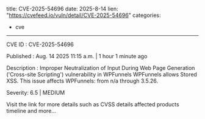  
title: CVE-2025-54696
date: 2025-8-14
lien: "https://cvefeed.io/vuln/detail/CVE-2025-54696"
categories:
  - cve
---

CVE ID : CVE-2025-54696

Published :  Aug. 14
2025
11:15 a.m. | 1 hour
1 minute ago

Description : Improper Neutralization of Input During Web Page Generation ('Cross-site Scripting') vulnerability in WPFunnels WPFunnels allows Stored XSS. This issue affects WPFunnels: from n/a through 3.5.26.

Severity: 6.5 | MEDIUM

Visit the link for more details
such as CVSS details
affected products
timeline
and more...
